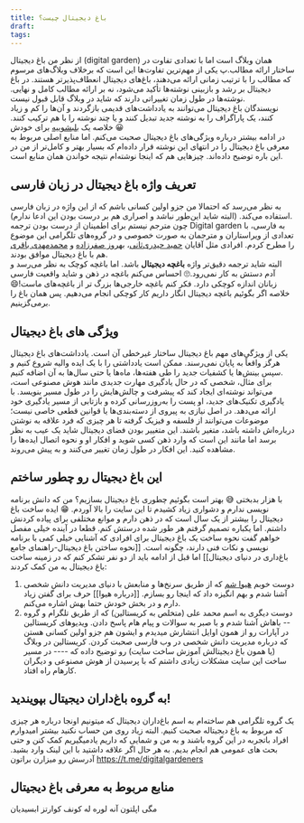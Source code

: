 ```yaml
---
title: باغ دیجیتال چیست؟
draft: 
tags:
---
```

از نظر من باغ دیجیتال (digital garden) همان وبلاگ است اما با تعدادی تفاوت در ساختار ارائه مطالب.پ
یکی از مهم‌ترین تفاوت‌ها این است که برخلاف وبلاگ‌های مرسوم که مطالب را با ترتیب زمانی ارائه می‌دهند، باغ‌های دیجیتال انعطاف‌پذیرتر هستند. در باغ دیجیتال بر رشد و بازبینی نوشته‌ها تأکید می‌شود، نه بر ارائه مطالب کامل و نهایی. نوشته‌ها در طول زمان تغییراتی دارند که شاید در وبلاگ قابل قبول نیست.  
نویسندگان باغ دیجیتال می‌توانند به یادداشت‌های قدیمی بازگردند و آن‌ها را کم و زیاد کنند، یک پاراگراف را به نوشته جدید تبدیل کنند و یا چند نوشته را با هم ترکیب کنند. خلاصه یک [بلبشوییه](https://abadis.ir/fatofa/%D8%A8%D9%84%D8%A8%D8%B4%D9%88/) برای خودش 😀  
در ادامه بیشتر درباره ویژگی‌های باغ دیجیتال صحبت می‌کنم. اما منابع اصلی مربوط به معرفی باغ دیجیتال را در انتهای این نوشته قرار داده‌ام که بسیار بهتر و کامل‌تر از من در این باره توضیح داده‌اند. چیزهایی هم که اینجا نوشته‌ام نتیجه خواندن همان منابع است.  
## تعریف واژه باغ دیجیتال در زبان فارسی
به نظر می‌رسد که احتمالا من جزو اولین کسانی باشم که از این واژه در زبان فارسی استفاده می‌کند. (البته شاید این‌طور نباشد و اصراری هم بر درست بودن این ادعا ندارم).  
چون مترجم نیستم برای اطمینان از درست بودن ترجمه Digital garden به فارسی، با تعدادی از ویراستاران و مترجمان به صورت خصوصی و در گروه‌های تلگرامی این موضوع را مطرح کردم. افرادی مثل آقایان [حمید حیدری‌ثانی](https://heydarisani.ir/)، [بهروز صفرزاده](https://fa.wikipedia.org/wiki/%D8%A8%D9%87%D8%B1%D9%88%D8%B2_%D8%B5%D9%81%D8%B1%D8%B2%D8%A7%D8%AF%D9%87) و [محمدمهدی باقری](https://virastaran.net/author/bagheri/) هم با باغ دیجیتال موافق بودند.  
البته شاید ترجمه دقیق‌تر واژه **باغچه دیجیتال** باشد. اما باغچه کوچک به نظر می‌رسد و آدم دستش به کار نمی‌رود.🙄 احساس می‌کنم باغچه در ذهن و شاید واقعیت فارسی زبانان اندازه کوچکی دارد. فکر کنم باغچه خارجی‌ها بزرگ تر از باغچه‌های ماست!😄 خلاصه اگر بگوئیم باغچه دیجیتال انگار داریم کار کوچکی انجام می‌دهیم. پس همان باغ را برمی‌گزینیم. 
## ویژگی های باغ دیجیتال
یکی از ویژگی‌های مهم باغ دیجیتال ساختار غیرخطی آن است. یادداشت‌های باغ دیجیتال هرگز واقعاً به پایان نمی‌رسند. ممکن است یادداشتی را با یک ایده والیه شروع کنیم و سپس بینش‌ها یا کشفیات جدید را طی هفته‌ها، ماه‌ها یا حتی سال‌ها به آن اضافه کنیم.  
برای مثال، شخصی که در حال یادگیری مهارت جدیدی مانند هوش مصنوعی است، می‌تواند نوشته‌ای ایجاد کند که پیشرفت و چالش‌هایش را در طول مسیر بنویسد. با یادگیری تکنیک‌های جدید، او پست را به‌روزرسانی کرده و بازتابی از مسیر یادگیری خود ارائه می‌دهد.
در اصل نیازی به پیروی از دسته‌بندی‌ها یا قوانین قطعی خاصی نیست؛ موضوعات می‌توانند از فلسفه و فیزیک گرفته تا هر چیزی که فرد علاقه به نوشتن درباره‌اش داشته باشد، متغیر باشند. 
این متغییر بودن فضای دیجیتال شاید یک عیب به نظر برسد اما مانند این است که وارد ذهن کسی شوید و افکار او و نحوه اتصال ایده‌ها را مشاهده کنید. این افکار در طول زمان تغییر می‌کنند و به پیش می‌روند.
## این باغ دیجیتال رو چطور ساختم
با هزار بدبختی 😅
بهتر است بگوئیم چطوری باغ دیجیتال بسازیم؟ من که دانش برنامه نویسی ندارم و دشواری زیاد کشیدم تا این سایت را بالا آوردم. 😁
ایده ساخت باغ دیجیتال را بیشتر از یک سال است که در ذهن دارم و موانع مختلفی برای پیاده کردنش داشتم. اما یکباره تصمیم گرفتم هر طور شده درستش کنم.
قطعا در آینده خیلی مفصل خواهم گفت نحوه ساخت یک باغ دیجیتال برای افرادی که آشنایی خیلی کمی با برنامه نویسی و نکات فنی دارند، چگونه است. [[نحوه ساختن باغ دیجیتال-راهنمای جامع باغ‌داری در دنیای دیجیتال]]
اما قبل از ادامه باید از دو نفر تشکر کنم که در زمینه ساخت باغ دیجیتال به من کمک کردند: 
1. دوست خوبم [هیوا شم](https://motamem.org/profile/313/) که از طریق سرنخ‌ها و منابعش با دنیای مدیریت دانش شخصی آشنا شدم و بهم انگیزه داد که اینجا رو بسازم. [[درباره هیوا]] حرف برای گفتن زیاد دارم و در بخش خودش حتما بهش اشاره می‌کنم.
2. دوست دیگری به اسم محمد‌ علی (متخلص به کریستالین) که از طریق تلگرام و گروه -- باهاش آشنا شدم و با صبر به سوالات و پیام هام پاسخ دادن. ویدیوهای کریستالین در آپارات رو از همون اوایل انتشارش میدیدم و ایشون هم جزو اولین کسانی هستن که درباره مدیریت دانش شخصی در وب فارسی صحبت کردن. کریستالین در وبلاگ (یا همون باغ دیجیتالش آموزش ساخت سایت) رو توضیح داده که ----
در مسیر ساخت این سایت مشکلات زیادی داشتم که با پرسیدن از هوش مصنوعی و دیگران کارهام راه افتاد.
## به گروه باغ‌داران دیجیتال بپویندید!
یک گروه تلگرامی هم ساخته‌ام به اسم باغ‌داران دیجیتال که میتونیم اونجا درباره هر چیزی که مربوط به باغ دیجیتاله صحبت کنیم. البته زیاد روی من حساب نکنید بیشتر امیدوارم افراد باتجربه در این گروه باشند و به من و شمایی که داریم یادمیگیریم کمک کنن و حتی بحث های عمومی هم انجام بدیم. به هر حال اگر علاقه داشتید با این لینک وارد بشید. آدرسش رو میزارن براتون
https://t.me/digitalgardeners
## منابع مربوط به معرفی باغ دیجیتال
مگی اپلتون
آنه لوره له کونف
کوارتز
ابسیدیان
